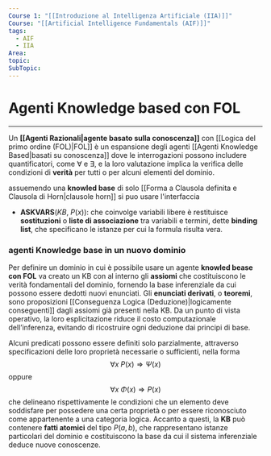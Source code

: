 ```yaml
---
Course 1: "[[Introduzione al Intelligenza Artificiale (IIA)]]"
Course: "[[Artificial Intelligence Fundamentals (AIF)]]"
tags:
  - AIF
  - IIA
Area:
topic:
SubTopic:
---
```


# Agenti Knowledge based con FOL
---
Un **[[Agenti Razionali|agente basato sulla conoscenza]]** con [[Logica del primo ordine (FOL)|FOL]] è un espansione degli agenti [[Agenti Knowledge Based|basati su conoscenza]] dove le interrogazioni possono includere quantificatori, come $\forall$ e $\exists$, e la loro valutazione implica la verifica delle condizioni di **verità** per tutti o per alcuni elementi del dominio.

assuemendo una **knowled base** di solo [[Forma a Clausola definita e Clausola di Horn|clausole horn]]  si puo usare l'interfaccia 
- **ASKVARS**($KB$, $P(x)$): che coinvolge variabili libere è restituisce **sostituzioni** o **liste di associazione** tra variabili e termini, dette **binding list**, che specificano le istanze per cui la formula risulta vera.  

### agenti Knowledge base in un nuovo dominio
Per definire un dominio in cui è possibile usare un agente **knowled bease con FOL** va creato un KB con al interno gli **assiomi** che costituiscono le verità fondamentali del dominio, fornendo la base inferenziale da cui possono essere dedotti nuovi enunciati. Gli **enunciati derivati**, o **teoremi**, sono proposizioni [[Conseguenza Logica (Deduzione)|logicamente conseguenti]] dagli assiomi già presenti nella KB. Da un punto di vista operativo, la loro esplicitazione riduce il costo computazionale dell’inferenza, evitando di ricostruire ogni deduzione dai principi di base.  

Alcuni predicati possono essere definiti solo parzialmente, attraverso specificazioni delle loro proprietà necessarie o sufficienti, nella forma  $$
\forall x \; P(x) \Rightarrow \Psi(x)
$$oppure  $$
\forall x \; \Phi(x) \Rightarrow P(x)
$$che delineano rispettivamente le condizioni che un elemento deve soddisfare per possedere una certa proprietà o per essere riconosciuto come appartenente a una categoria logica. Accanto a questi, la **KB** può contenere **fatti atomici** del tipo $P(a, b)$, che rappresentano istanze particolari del dominio e costituiscono la base da cui il sistema inferenziale deduce nuove conoscenze.

